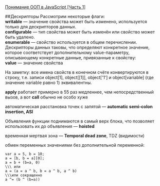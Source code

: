[Понимание ООП в JavaScript [Часть 1]](http://habrahabr.ru/company/enterra/blog/153365/)

##Дескрипторы
Рассмотрим некоторые флаги:<br>
**writable** — значение свойства может быть изменено, используется только для дескрипторов данных.<br>
**configurable** — тип свойства может быть изменён или свойство может быть удалено.<br>
**enumerable** — свойство используется в общем перечислении.<br>
Дескрипторы данных таковы, что определяют конкретное значение, которое соответствует дополнительному value-параметру, описывающему конкретные данные, привязанные к свойству:<br>
**value** — значение свойства<br>

На заметку: все имена свойств в конечном счёте конвертируются в строку, т.е. записи object[1], object[[1]], object['1'] и object[variable] (где значение variable равно 1) эквивалентны.

**apply** работает примерно в 55 раз медленнее, чем непосредственный вызов, а вот **call** обычно не особо хуже

автоматическая расстановка точек с запятой — **automatic semi-colon insertion, ASI**

Объявления функции поднимаются в самый верх блока, что позволяет использовать их до объявления — **hoisted**

временная мертвая зона — **Temporal dead zone**, TDZ (видимости)

обмен переменных значениями без дополнительной переменной:
```
var a = 5, b = 10;
a = [b, b = a][0];
a = b + (b=a, 0)
\\\ или
a = (a = a ^ b, b = a ^ b, a ^ b)
\\\или сокращенно
a ^= (b ^ (b=a))
```
